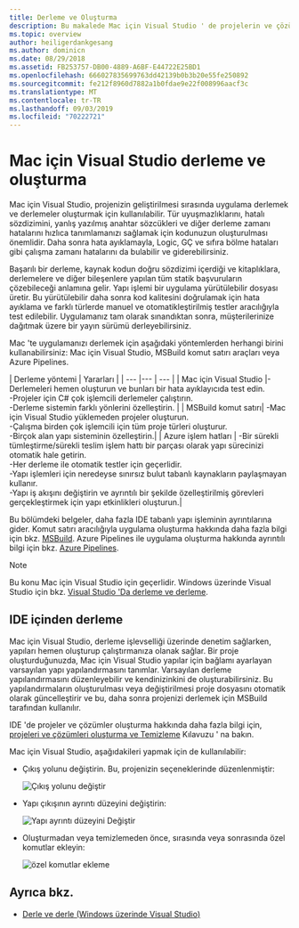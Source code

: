 ```yaml
---
title: Derleme ve Oluşturma
description: Bu makalede Mac için Visual Studio ' de projelerin ve çözümlerin nasıl derlenmesi ve oluşturulacağı açıklanmaktadır
ms.topic: overview
author: heiligerdankgesang
ms.author: dominicn
ms.date: 08/29/2018
ms.assetid: FB253757-DB00-4889-A6BF-E44722E25BD1
ms.openlocfilehash: 666027835699763dd42139b0b3b20e55fe250892
ms.sourcegitcommit: fe212f8960d7882a1b0fdae9e22f008996aacf3c
ms.translationtype: MT
ms.contentlocale: tr-TR
ms.lasthandoff: 09/03/2019
ms.locfileid: "70222721"
---
```

# <a name="compiling-and-building-in-visual-studio-for-mac"></a>Mac için Visual Studio derleme ve oluşturma

Mac için Visual Studio, projenizin geliştirilmesi sırasında uygulama derlemek ve derlemeler oluşturmak için kullanılabilir. Tür uyuşmazlıklarını, hatalı sözdizimini, yanlış yazılmış anahtar sözcükleri ve diğer derleme zamanı hatalarını hızlıca tanımlamanızı sağlamak için kodunuzun oluşturulması önemlidir. Daha sonra hata ayıklamayla, Logic, GÇ ve sıfıra bölme hataları gibi çalışma zamanı hatalarını da bulabilir ve giderebilirsiniz.

Başarılı bir derleme, kaynak kodun doğru sözdizimi içerdiği ve kitaplıklara, derlemelere ve diğer bileşenlere yapılan tüm statik başvuruların çözebileceği anlamına gelir. Yapı işlemi bir uygulama yürütülebilir dosyası üretir. Bu yürütülebilir daha sonra kod kalitesini doğrulamak için hata ayıklama ve farklı türlerde manuel ve otomatikleştirilmiş testler aracılığıyla test edilebilir. Uygulamanız tam olarak sınandıktan sonra, müşterilerinize dağıtmak üzere bir yayın sürümü derleyebilirsiniz.

Mac 'te uygulamanızı derlemek için aşağıdaki yöntemlerden herhangi birini kullanabilirsiniz: Mac için Visual Studio, MSBuild komut satırı araçları veya Azure Pipelines.

| Derleme yöntemi | Yararları |
| --- |--- | --- |
| Mac için Visual Studio |-Derlemeleri hemen oluşturun ve bunları bir hata ayıklayıcıda test edin.<br />-Projeler için C# çok işlemcili derlemeler çalıştırın.<br />-Derleme sistemin farklı yönlerini özelleştirin. |
| MSBuild komut satırı| -Mac için Visual Studio yüklemeden projeler oluşturun.<br />-Çalışma birden çok işlemcili için tüm proje türleri oluşturur.<br />-Birçok alan yapı sisteminin özelleştirin.|
| Azure işlem hatları | -Bir sürekli tümleştirme/sürekli teslim işlem hattı bir parçası olarak yapı sürecinizi otomatik hale getirin.<br />-Her derleme ile otomatik testler için geçerlidir.<br />-Yapı işlemleri için neredeyse sınırsız bulut tabanlı kaynakların paylaşmayan kullanır.<br />-Yapı iş akışını değiştirin ve ayrıntılı bir şekilde özelleştirilmiş görevleri gerçekleştirmek için yapı etkinlikleri oluşturun.|

Bu bölümdeki belgeler, daha fazla IDE tabanlı yapı işleminin ayrıntılarına gider. Komut satırı aracılığıyla uygulama oluşturma hakkında daha fazla bilgi için bkz. [MSBuild](/visualstudio/msbuild/msbuild). Azure Pipelines ile uygulama oluşturma hakkında ayrıntılı bilgi için bkz. [Azure Pipelines](/azure/devops/pipelines).


> [!NOTE]
> Bu konu Mac için Visual Studio için geçerlidir. Windows üzerinde Visual Studio için bkz. [Visual Studio 'Da derleme ve derleme](/visualstudio/ide/compiling-and-building-in-visual-studio).


## <a name="building-from-the-ide"></a>IDE içinden derleme

Mac için Visual Studio, derleme işlevselliği üzerinde denetim sağlarken, yapıları hemen oluşturup çalıştırmanıza olanak sağlar. Bir proje oluşturduğunuzda, Mac için Visual Studio yapılar için bağlamı ayarlayan varsayılan yapı yapılandırmasını tanımlar. Varsayılan derleme yapılandırmasını düzenleyebilir ve kendinizinkini de oluşturabilirsiniz. Bu yapılandırmaların oluşturulması veya değiştirilmesi proje dosyasını otomatik olarak güncelleştirir ve bu, daha sonra projenizi derlemek için MSBuild tarafından kullanılır.

IDE 'de projeler ve çözümler oluşturma hakkında daha fazla bilgi için, [projeleri ve çözümleri oluşturma ve Temizleme](building-and-cleaning-projects-and-solutions.md) Kılavuzu ' na bakın.

Mac için Visual Studio, aşağıdakileri yapmak için de kullanılabilir:

* Çıkış yolunu değiştirin. Bu, projenizin seçeneklerinde düzenlenmiştir:

    ![Çıkış yolunu değiştir](media/compiling-and-building-image4.png)

* Yapı çıkışının ayrıntı düzeyini değiştirin:

    ![Yapı ayrıntı düzeyini Değiştir](media/compiling-and-building-image5.png)

* Oluşturmadan veya temizlemeden önce, sırasında veya sonrasında özel komutlar ekleyin:

    ![özel komutlar ekleme](media/compiling-and-building-image6.png)


## <a name="see-also"></a>Ayrıca bkz.

- [Derle ve derle (Windows üzerinde Visual Studio)](/visualstudio/ide/compiling-and-building-in-visual-studio)